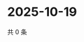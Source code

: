 # 2025-10-19

共 0 条

<!-- BEGIN ZHIHUQUESTIONS -->
<!-- 最后更新时间 Sun Oct 19 2025 17:10:22 GMT+0800 (China Standard Time) -->

<!-- END ZHIHUQUESTIONS -->
